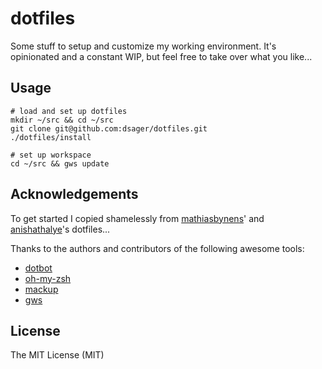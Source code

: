 # dotfiles

Some stuff to setup and customize my working environment.
It's opinionated and a constant WIP, but feel free to take over what you like...

## Usage

    # load and set up dotfiles
    mkdir ~/src && cd ~/src
    git clone git@github.com:dsager/dotfiles.git
    ./dotfiles/install

    # set up workspace
    cd ~/src && gws update

## Acknowledgements

To get started I copied shamelessly from [mathiasbynens](https://github.com/mathiasbynens/dotfiles)'
and [anishathalye](https://github.com/anishathalye/dotfiles)'s dotfiles...

Thanks to the authors and contributors of the following awesome tools:
- [dotbot](https://github.com/anishathalye/dotbot)
- [oh-my-zsh](https://github.com/robbyrussell/oh-my-zsh/)
- [mackup](https://github.com/lra/mackup)
- [gws](https://github.com/StreakyCobra/gws)

## License

The MIT License (MIT)
